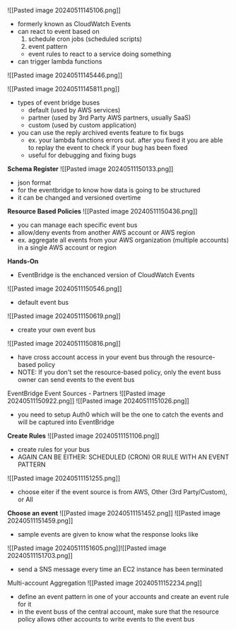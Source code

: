 ![[Pasted image 20240511145106.png]]
- formerly known as CloudWatch Events
- can react to event based on
  1. schedule cron jobs (scheduled scripts)
  2. event pattern
	- event rules to react to a service doing something
- can trigger lambda functions

![[Pasted image 20240511145446.png]]

![[Pasted image 20240511145811.png]]
- types of event bridge buses
	- default (used by AWS services)
	- partner (used by 3rd Party AWS partners, usually SaaS)
	- custom (used by custom application)
- you can use the reply archived events feature to fix bugs
	- ex. your lambda functions errors out. after you fixed it you are able to replay the event to check if your bug has been fixed
	- useful for debugging and fixing bugs

**Schema Register**
![[Pasted image 20240511150133.png]]
- json format
- for the eventbridge to know how data is going to be structured
- it can be changed and versioned overtime

**Resource Based Policies**
![[Pasted image 20240511150436.png]]
- you can manage each specific event bus
- allow/deny events from another AWS account or AWS region
- ex. aggregate all events from your AWS organization (multiple accounts) in a single AWS account or region

**Hands-On**
- EventBridge is the enchanced version of CloudWatch Events

![[Pasted image 20240511150546.png]]
- default event bus

![[Pasted image 20240511150619.png]]
- create your own event bus

![[Pasted image 20240511150816.png]]
- have cross account access in your event bus through the resource-based policy
- NOTE: If you don't set the resource-based policy, only the event buss owner can send events to the event bus

EventBridge Event Sources - Partners
![[Pasted image 20240511150922.png]]
![[Pasted image 20240511151026.png]]
- you need to setup Auth0 which will be the one to catch the events and will be captured into EventBridge

**Create Rules**
![[Pasted image 20240511151106.png]]
- create rules for your bus
- AGAIN CAN BE EITHER: SCHEDULED (CRON) OR RULE WITH AN EVENT PATTERN

![[Pasted image 20240511151255.png]]
- choose eiter if the event source is from AWS, Other (3rd Party/Custom), or All

**Choose an event**
![[Pasted image 20240511151452.png]]
![[Pasted image 20240511151459.png]]
- sample events are given to know what the response looks like

![[Pasted image 20240511151605.png]]![[Pasted image 20240511151703.png]]
- send a SNS message every time an EC2 instance has been terminated

Multi-account Aggregation
![[Pasted image 20240511152234.png]]
- define an event pattern in one of your accounts and create an event rule for it
- in the event buss of the central account, make sure that the resource policy allows other accounts to write events to the event bus